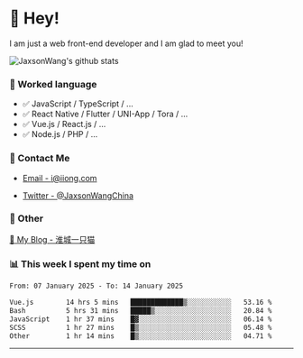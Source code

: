 # 👋 Hey!

I am just a web front-end developer and I am glad to meet you!

![JaxsonWang's github stats](https://github-readme-stats.vercel.app/api?username=JaxsonWang&&show_icons=true&&title_color=1abc9c&&icon_color=1abc9c)


### 📝 Worked language

- ✅ JavaScript / TypeScript / ...
- ✅ React Native / Flutter / UNI-App / Tora / ...
- ✅ Vue.js / React.js / ...
- ✅ Node.js / PHP / ...

### 📮 Contact Me

- [Email - i@iiong.com](mailto:i@iiong.com)

- [Twitter - @JaxsonWangChina](https://twitter.com/JaxsonWangChina)

### 🤪 Other

[📌 My Blog - 淮城一只猫](https://iiong.com)

### 📊 This week I spent my time on

<!--START_SECTION:waka-->

```txt
From: 07 January 2025 - To: 14 January 2025

Vue.js        14 hrs 5 mins   █████████████▒░░░░░░░░░░░   53.16 %
Bash          5 hrs 31 mins   █████▒░░░░░░░░░░░░░░░░░░░   20.84 %
JavaScript    1 hr 37 mins    █▓░░░░░░░░░░░░░░░░░░░░░░░   06.14 %
SCSS          1 hr 27 mins    █▒░░░░░░░░░░░░░░░░░░░░░░░   05.48 %
Other         1 hr 14 mins    █▒░░░░░░░░░░░░░░░░░░░░░░░   04.71 %
```

<!--END_SECTION:waka-->

---
